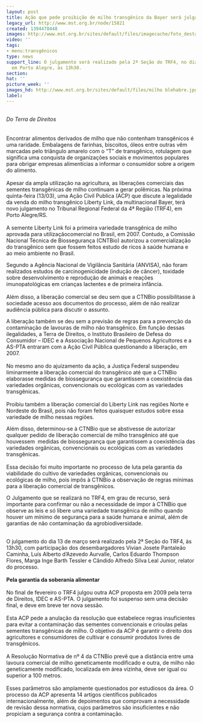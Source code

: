 ```yaml
---
layout: post
title: Ação que pede proibição de milho transgênico da Bayer será julgada
legacy_url: http://www.mst.org.br/node/15821
created: 1394470448
images: http://www.mst.org.br/sites/default/files/imagecache/foto_destaque/milho blehabre.jpg
video: ''
tags:
- menu:transgênicos
type: news
support_line: O julgamento será realizado pela 2ª Seção do TRF4, no dia 13 de março,
  em Porto Alegre, às 13h30.
section: 
hat: ''
picture_week: ''
images_hd: http://www.mst.org.br/sites/default/files/milho blehabre.jpg
label: 
---
```

<p><br><em>Do</em><em> Terra de Direitos</em><br><br><br>Encontrar alimentos derivados de milho que não contenham transgênicos é uma raridade. Embalagens de farinhas, biscoitos, óleos entre outras vêm marcadas pelo triângulo amarelo com o “T” de transgênico, rotulagem que significa uma conquista de organizações sociais e movimentos populares para obrigar empresas alimentícias a informar o consumidor sobre a origem do alimento.<br><br>Apesar da ampla utilização na agricultura, as liberações comerciais das sementes transgênicas de milho continuam a gerar polêmicas. Na próxima quinta-feira (13/03), uma Ação Civil Publica (ACP) que discute a legalidade da venda do milho transgênico Liberty Link, da multinacional Bayer, terá novo julgamento no Tribunal Regional Federal da 4ª Região (TRF4), em Porto Alegre/RS.<br><br>A semente Liberty Link foi a primeira variedade transgênica de milho aprovada para utilizaçãocomercial no Brasil, em 2007. Contudo, a Comissão Nacional Técnica de Biossegurança (CNTBio) autorizou a comercialização do transgênico sem que fossem feitos estudo de ricos à saúde humana e ao meio ambiente no Brasil.</p><p>Segundo a Agência Nacional de Vigilância Sanitária (ANVISA), não foram realizados estudos de carcinogenicidade (indução de câncer), toxidade sobre desenvolvimento e reprodução de animais e reações imunopatológicas em crianças lactentes e de primeira infância.<br><br>Além disso, a liberação comercial se deu sem que a CTNBio possibilitasse à sociedade acesso aos documentos do processo, além de não realizar audiência pública para discutir o assunto.</p><p>A liberação também se deu sem a previsão de regras para a prevenção da contaminação de lavouras de milho não transgênico. Em função dessas ilegalidades, a Terra de Direitos, o Instituto Brasileiro de Defesa do Consumidor – IDEC e a Associação Nacional de Pequenos Agricultores e a AS-PTA entraram com a Ação Civil Pública questionando a liberação, em 2007.<br><br>No mesmo ano do ajuizamento da ação, a Justiça Federal suspendeu liminarmente a liberação comercial do transgênico até que a CTNBio elaborasse medidas de biossegurança que garantissem a coexistência das variedades orgânicas, convencionais ou ecológicas com as variedades transgênicas.<br><br>Proibiu também a liberação comercial do Liberty Link nas regiões Norte e Nordeste do Brasil, pois não foram feitos quaisquer estudos sobre essa variedade de milho nessas regiões.&nbsp;</p><p>Além disso, determinou-se à CTNBio que se abstivesse de autorizar qualquer pedido de liberação comercial de milho transgênico até que houvessem&nbsp; medidas de biossegurança que garantissem a coexistência das variedades orgânicas, convencionais ou ecológicas com as variedades transgênicas.<br><br>Essa decisão foi muito importante no processo de luta pela garantia da viabilidade do cultivo de variedades orgânicas, convencionais ou ecológicas de milho, pois impôs à CTNBio a observação de regras mínimas para a liberação comercial de transgênicos.</p><p>O Julgamento que se realizará no TRF4, em grau de recurso, será importante para confirmar ou não a necessidade de impor à CTNBio que observe as leis e só libere uma variedade transgênica de milho quando houver um mínimo de segurança para a saúde humana e animal, além de garantias de não contaminação da agrobiodiversidade.<br>&nbsp;</p><p>O julgamento do dia 13 de março será realizado pela 2ª Seção do TRF4, às 13h30, com participação dos desembargadores Vivian Josete Pantaleão Caminha, Luís Alberto d’Azevedo Aurvalle, Carlos Eduardo Thompson Flores, Marga Inge Barth Tessler e Cândido Alfredo Silva Leal Junior, relator do processo.<br><br><strong>Pela garantia da soberania alimentar</strong><br><br>No final de fevereiro o TRF4 julgou outra ACP proposta em 2009 pela terra de Direitos, IDEC e AS-PTA. O julgamento foi suspenso sem uma decisão final, e deve em breve ter nova sessão.<br><br>Esta ACP pede a anulação da resolução que estabelece regras insuficientes para evitar a contaminação das sementes convencionais e crioulas pelas sementes transgênicas de milho. O objetivo da ACP é garantir o direito dos agricultores e consumidores de cultivar e consumir produtos livres de transgênicos.<br><br>A Resolução Normativa de nº 4 da CTNBio prevê que a distância entre uma lavoura comercial de milho geneticamente modificado e outra, de milho não geneticamente modificado, localizada em área vizinha, deve ser igual ou superior a 100 metros.<br><br>Esses parâmetros são amplamente questionados por estudiosos da área. O processo da ACP apresenta 14 artigos científicos publicados internacionalmente, além de depoimentos que comprovam a necessidade de revisão dessa normativa, cujos parâmetros são insuficientes e não propiciam a segurança contra a contaminação.</p>
